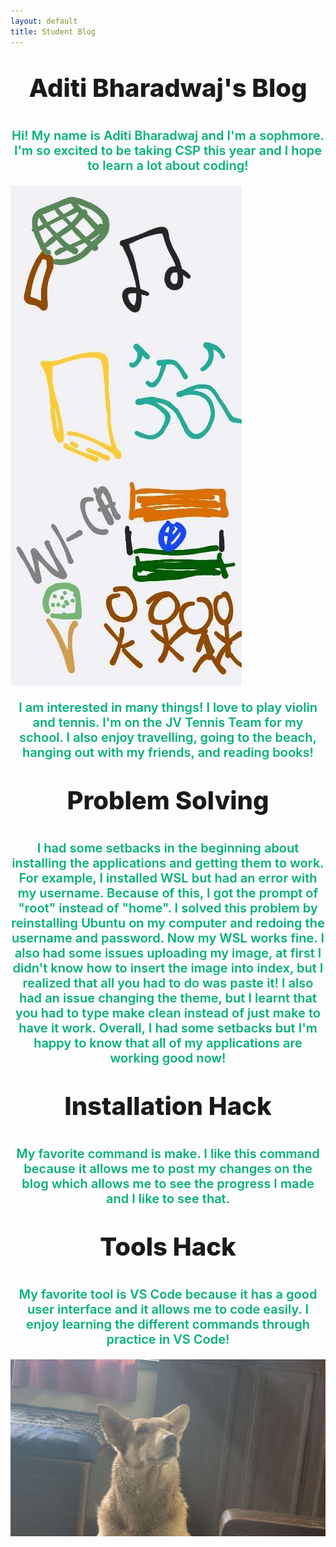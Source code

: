 ```yaml
---
layout: default
title: Student Blog
---
```



<p style="text-align: center; font-weight:800; font-size: 40px">Aditi Bharadwaj's Blog</p>
<p style="text-align: center; font-weight:600; font-size: 20px; color:#00B07B">Hi! My name is Aditi Bharadwaj and I'm a sophmore. I'm so excited to be taking CSP this year and I hope to learn a lot about coding!</p>

![Alt text](images/Screenshot_20230817_144238_Gallery.jpg)

<p style="text-align: center; font-weight:600; font-size: 20px; color:#00B07B">I am interested in many things! I love to play violin and tennis. I'm on the JV Tennis Team for my school. I also enjoy travelling, going to the beach, hanging out with my friends, and reading books!</p> 

<p style="text-align: center; font-weight:800; font-size: 40px">Problem Solving</p>
<p style="text-align: center; font-weight:600; font-size: 20px; color:#00B07B">I had some setbacks in the beginning about installing the applications and getting them to work. For example, I installed WSL but had an error with my username. Because of this, I got the prompt of "root" instead of "home". I solved this problem by reinstalling Ubuntu on my computer and redoing the username and password. Now my WSL works fine. I also had some issues uploading my image, at first I didn't know how to insert the image into index, but I realized that all you had to do was paste it! I also had an issue changing the theme, but I learnt that you had to type make clean instead of just make to have it work. Overall, I had some setbacks but I'm happy to know that all of my applications are working good now!</p>

<p style="text-align: center; font-weight:800; font-size: 40px">Installation Hack</p>
<p style="text-align: center; font-weight:600; font-size: 20px; color:#00B07B">My favorite command is make. I like this command because it allows me to post my changes on the blog which allows me to see the progress I made and I like to see that.</p> 

<p style="text-align: center; font-weight:800; font-size: 40px">Tools Hack</p> 
<p style="text-align: center; font-weight:600; font-size: 20px; color:#00B07B">My favorite tool is VS Code because it has a good user interface and it allows me to code easily. I enjoy learning the different commands through practice in VS Code!</p> 


![Alt text](images/biskey.jpg) 
